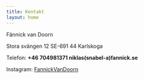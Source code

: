 ```yaml
---
title: Kontakt
layout: home
---
```


Fännick van Doorn

Stora svängen 12
SE-691 44 Karlskoga

Telefon: **+46 704981371
niklas(snabel-a)fannick.se**

Instagram: [FannickVanDoorn](https://www.instagram.com/fannickvandoorn/)


